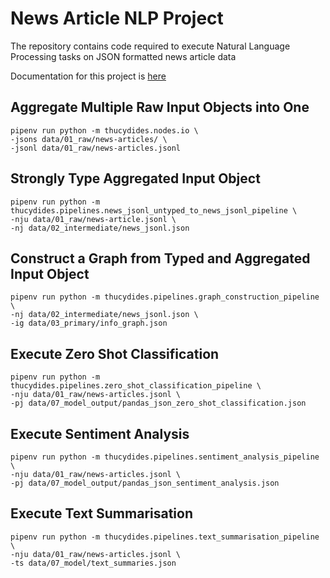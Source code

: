 # News Article NLP Project
The repository contains code required to execute Natural Language Processing tasks on JSON formatted news article data

Documentation for this project is [here](https://miro.com/app/board/uXjVOQ9HS6k=/?invite_link_id=987441986728)

## Aggregate Multiple Raw Input Objects into One
    pipenv run python -m thucydides.nodes.io \
    -jsons data/01_raw/news-articles/ \
    -jsonl data/01_raw/news-articles.jsonl

## Strongly Type Aggregated Input Object
    pipenv run python -m thucydides.pipelines.news_jsonl_untyped_to_news_jsonl_pipeline \
    -nju data/01_raw/news-article.jsonl \
    -nj data/02_intermediate/news_jsonl.json

## Construct a Graph from Typed and Aggregated Input Object
    pipenv run python -m thucydides.pipelines.graph_construction_pipeline \
    -nj data/02_intermediate/news_jsonl.json \
    -ig data/03_primary/info_graph.json

## Execute Zero Shot Classification
    pipenv run python -m thucydides.pipelines.zero_shot_classification_pipeline \
    -nju data/01_raw/news-articles.jsonl \
    -pj data/07_model_output/pandas_json_zero_shot_classification.json

## Execute Sentiment Analysis
    pipenv run python -m thucydides.pipelines.sentiment_analysis_pipeline \
    -nju data/01_raw/news-articles.jsonl \
    -pj data/07_model_output/pandas_json_sentiment_analysis.json

## Execute Text Summarisation
    pipenv run python -m thucydides.pipelines.text_summarisation_pipeline \
    -nju data/01_raw/news-articles.jsonl \
    -ts data/07_model/text_summaries.json
    
